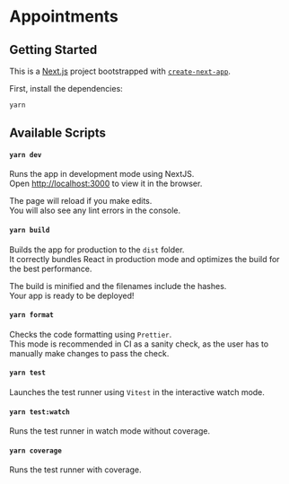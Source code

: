# Appointments

## Getting Started

This is a [Next.js](https://nextjs.org/) project bootstrapped with [`create-next-app`](https://github.com/vercel/next.js/tree/canary/packages/create-next-app).

First, install the dependencies:

```bash
yarn
```

## Available Scripts

#### `yarn dev`

Runs the app in development mode using NextJS.\
Open [http://localhost:3000](http://localhost:3000) to view it in the browser.

The page will reload if you make edits.\
You will also see any lint errors in the console.

#### `yarn build`

Builds the app for production to the `dist` folder.\
It correctly bundles React in production mode and optimizes the build for the
best performance.

The build is minified and the filenames include the hashes.\
Your app is ready to be deployed!

#### `yarn format`

Checks the code formatting using `Prettier`.\
This mode is recommended in CI as a sanity check, as the user has to manually
make changes to pass the check.

#### `yarn test`

Launches the test runner using `Vitest` in the interactive watch mode.

#### `yarn test:watch`

Runs the test runner in watch mode without coverage.

#### `yarn coverage`

Runs the test runner with coverage.
